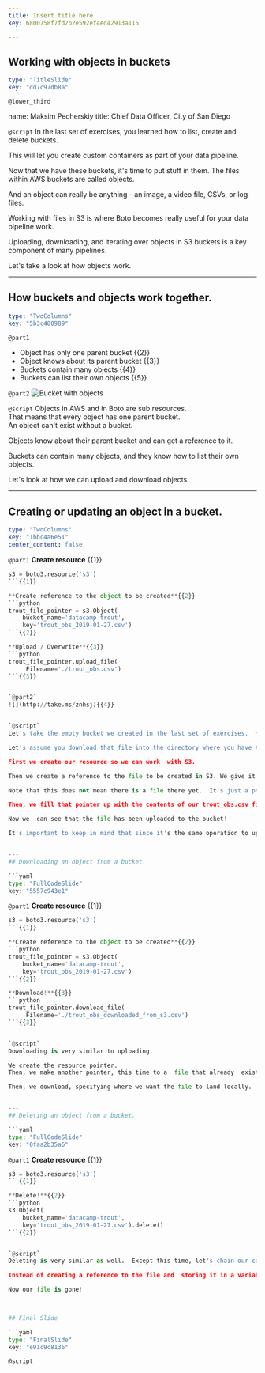 ```yaml
---
title: Insert title here
key: 6800758f7fd2b2e592ef4ed42913a115

---
```

## Working with objects in buckets

```yaml
type: "TitleSlide"
key: "dd7c97db8a"
```

`@lower_third`

name: Maksim Pecherskiy
title: Chief Data Officer, City of San Diego


`@script`
In the last set of exercises, you learned how to list, create and delete buckets.  

This will let you create custom containers as part of your data pipeline.  

Now that we have these buckets, it's time to put stuff in them.  The files within AWS buckets are called objects.  

And an object can really be anything - an image, a video file, CSVs, or log files.  

Working with files in S3 is where Boto becomes really useful for your data pipeline work.  

Uploading, downloading, and iterating over objects in S3 buckets is a key component of many pipelines.  

Let's take a look at how objects work.


---
## How buckets and objects work together.

```yaml
type: "TwoColumns"
key: "5b3c400989"
```

`@part1`
- Object has only one parent bucket {{2}}
- Object knows about its parent bucket {{3}}
- Buckets contain many objects {{4}}
- Buckets can list their own objects {{5}}


`@part2`
![Bucket with objects](http://take.ms/Cvy4Z)


`@script`
Objects in AWS and in Boto are sub resources.  
That means that every object has one parent bucket.  
An object can't exist without a bucket.  

Objects know about their parent bucket and can get a reference to it.

Buckets can contain many objects, and they know how to list their own objects. 

Let's look at how we can upload and download objects.


---
## Creating or updating an object in a bucket.

```yaml
type: "TwoColumns"
key: "1bbc4a6e51"
center_content: false
```

`@part1`
**Create resource** {{1}}
```python
s3 = boto3.resource('s3')
```{{1}}

**Create reference to the object to be created**{{2}}
```python
trout_file_pointer = s3.Object(
    bucket_name='datacamp-trout',
    key='trout_obs_2019-01-27.csv')
```{{2}}

**Upload / Overwrite**{{3}}
```python
trout_file_pointer.upload_file(
     Filename='./trout_obs.csv')
```{{3}}


`@part2`
![](http://take.ms/znhsj){{4}}


`@script`
Let's take the empty bucket we created in the last set of exercises.  You may remember the cool name we gave it too - datacamp-trout.  Continuing along with our fish monitoring example, when you walk into work every morning, there's a file in your email.  You want to take that file and upload it to S3 with the current date as a suffix.  

Let's assume you download that file into the directory where you have the python file you are working in.  

First we create our resource so we can work  with S3.

Then we create a reference to the file to be created in S3. We give it the bucket name and "key" as parameters. The key is what we want to name the bucket on S3.

Note that this does not mean there is a file there yet.  It's just a pointer, but right now it points to an empty space.

Then, we fill that pointer up with the contents of our trout_obs.csv file by calling upload file, and giving the local file name as a parameter.  

Now we  can see that the file has been uploaded to the bucket!

It's important to keep in mind that since it's the same operation to upload and create, if a file already exists at the key you specified, it will get overwritten!


---
## Downloading an object from a bucket.

```yaml
type: "FullCodeSlide"
key: "5557c943e1"
```

`@part1`
**Create resource** {{1}}
```python
s3 = boto3.resource('s3')
```{{1}}

**Create reference to the object to be created**{{2}}
```python
trout_file_pointer = s3.Object(
    bucket_name='datacamp-trout',
    key='trout_obs_2019-01-27.csv')
```{{2}}

**Download!**{{3}}
```python
trout_file_pointer.download_file(
     Filename='./trout_obs_downloaded_from_s3.csv')
```{{3}}


`@script`
Downloading is very similar to uploading.

We create the resource pointer. 
Then, we make another pointer, this time to a  file that already  exists.

Then, we download, specifying where we want the file to land locally.


---
## Deleting an object from a bucket.

```yaml
type: "FullCodeSlide"
key: "0faa2b35a6"
```

`@part1`
**Create resource** {{1}}
```python
s3 = boto3.resource('s3')
```{{1}}

**Delete!**{{2}}
```python
s3.Object(
    bucket_name='datacamp-trout',
    key='trout_obs_2019-01-27.csv').delete()
```{{2}}


`@script`
Deleting is very similar as well.  Except this time, let's chain our call together so our code is more concise.  

Instead of creating a reference to the file and  storing it in a variable, we simply create the reference and immediately call delete() on the file.  

Now our file is gone!


---
## Final Slide

```yaml
type: "FinalSlide"
key: "e91c9c8136"
```

`@script`


